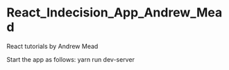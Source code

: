 # React_Indecision_App_Andrew_Mead
React tutorials by Andrew Mead

Start the app as follows:
yarn run dev-server

